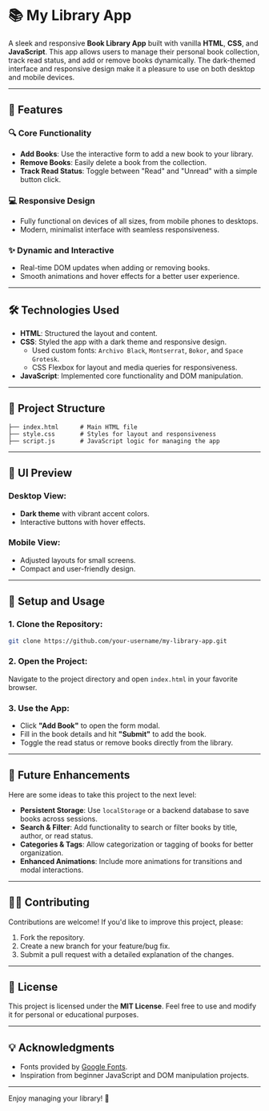 
# 📚 My Library App

A sleek and responsive **Book Library App** built with vanilla **HTML**, **CSS**, and **JavaScript**. This app allows users to manage their personal book collection, track read status, and add or remove books dynamically. The dark-themed interface and responsive design make it a pleasure to use on both desktop and mobile devices.

---

## 🚀 Features

### 🔍 Core Functionality
- **Add Books**: Use the interactive form to add a new book to your library.
- **Remove Books**: Easily delete a book from the collection.
- **Track Read Status**: Toggle between "Read" and "Unread" with a simple button click.

### 💻 Responsive Design
- Fully functional on devices of all sizes, from mobile phones to desktops.
- Modern, minimalist interface with seamless responsiveness.

### ✨ Dynamic and Interactive
- Real-time DOM updates when adding or removing books.
- Smooth animations and hover effects for a better user experience.

---

## 🛠️ Technologies Used

- **HTML**: Structured the layout and content.
- **CSS**: Styled the app with a dark theme and responsive design.
  - Used custom fonts: `Archivo Black`, `Montserrat`, `Bokor`, and `Space Grotesk`.
  - CSS Flexbox for layout and media queries for responsiveness.
- **JavaScript**: Implemented core functionality and DOM manipulation.

---

## 📂 Project Structure

```
├── index.html      # Main HTML file
├── style.css       # Styles for layout and responsiveness
├── script.js       # JavaScript logic for managing the app
```

---

## 🎨 UI Preview

### Desktop View:
- **Dark theme** with vibrant accent colors.
- Interactive buttons with hover effects.

### Mobile View:
- Adjusted layouts for small screens.
- Compact and user-friendly design.

---

## 🔧 Setup and Usage

### 1. Clone the Repository:
```bash
git clone https://github.com/your-username/my-library-app.git
```

### 2. Open the Project:
Navigate to the project directory and open `index.html` in your favorite browser.

### 3. Use the App:
- Click **"Add Book"** to open the form modal.
- Fill in the book details and hit **"Submit"** to add the book.
- Toggle the read status or remove books directly from the library.

---

## 🌟 Future Enhancements

Here are some ideas to take this project to the next level:
- **Persistent Storage**: Use `localStorage` or a backend database to save books across sessions.
- **Search & Filter**: Add functionality to search or filter books by title, author, or read status.
- **Categories & Tags**: Allow categorization or tagging of books for better organization.
- **Enhanced Animations**: Include more animations for transitions and modal interactions.

---

## 🧑‍💻 Contributing

Contributions are welcome! If you'd like to improve this project, please:
1. Fork the repository.
2. Create a new branch for your feature/bug fix.
3. Submit a pull request with a detailed explanation of the changes.

---

## 📜 License

This project is licensed under the **MIT License**. Feel free to use and modify it for personal or educational purposes.

---

## 💡 Acknowledgments

- Fonts provided by [Google Fonts](https://fonts.google.com/).
- Inspiration from beginner JavaScript and DOM manipulation projects.

---

Enjoy managing your library! 🚀
